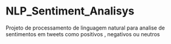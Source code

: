 # NLP_Sentiment_Analisys
Projeto de processamento de linguagem natural para analise de sentimentos em tweets como positivos , negativos ou neutros
